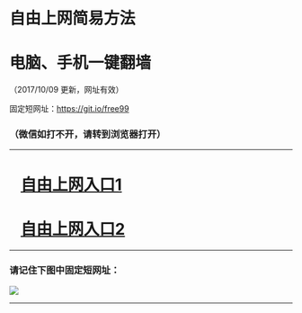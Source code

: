 ﻿# 自由上网简易方法

# 电脑、手机一键翻墙

（2017/10/09 更新，网址有效）

固定短网址：https://git.io/free99

### （微信如打不开，请转到浏览器打开）


***





# &nbsp;&nbsp; <a href="http://ft87035866.fwq-tz-1001.info/fwqtz01.html?t=100900124976 " target="_blank">自由上网入口1</a>
# &nbsp;&nbsp; <a href="http://ft3003722471.fwq-tz-1002.info/fwqtz02.html?t=10090011696 " target="_blank">自由上网入口2</a>
***

### 请记住下图中固定短网址：

<img src="https://s3-us-west-2.amazonaws.com/fwq-1001/yjfq-20170905okok.png" /> 


***

